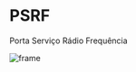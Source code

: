 # PSRF
Porta Serviço Rádio Frequência

![frame](https://github.com/user-attachments/assets/548af6c9-a1d2-4fe2-bcfe-9acb07364637)

